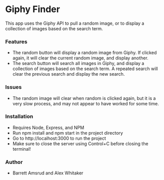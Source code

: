 # Giphy Finder

This app uses the Giphy API to pull a random image, or to display a collection of images based on the search term.

### Features

- The random button will display a random image from Giphy.  If clicked again, it will clear the current random image, and display another.
- The search button will search all images in Giphy, and display a collection of images based on the search term.  A repeated search will clear the previous search and display the new search.

### Issues

- The random image will clear when random is clicked again, but it is a very slow process, and may not appear to have worked for some time.

### Installation

- Requires Node, Express, and NPM
- Run npm install and npm start in the project directory
- Go to http://localhost:3000 to run the project
- Make sure to close the server using Control+C before closing the terminal!

### Author

- Barrett Amsrud and Alex Whitaker
